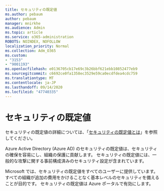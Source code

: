 ```yaml
---
title: セキュリティの既定値
ms.author: pebaum
author: pebaum
manager: mnirkhe
ms.audience: Admin
ms.topic: article
ms.service: o365-administration
ROBOTS: NOINDEX, NOFOLLOW
localization_priority: Normal
ms.collection: Adm_O365
ms.custom:
- "3153"
- "9001193"
ms.openlocfilehash: e0136705cb17e69c3b26bbf621ebb10852477eb9
ms.sourcegitcommit: c6692ce0fa1358ec3529e59ca0ecdfdea4cdc759
ms.translationtype: MT
ms.contentlocale: ja-JP
ms.lasthandoff: 09/14/2020
ms.locfileid: "47740335"
---
```

# <a name="security-defaults"></a>セキュリティの既定値

セキュリティの既定値の詳細については、「[セキュリティの既定値とは](https://docs.microsoft.com/azure/active-directory/conditional-access/concept-conditional-access-security-defaults)」を参照してください。

Azure Active Directory (Azure AD) のセキュリティの既定値は、セキュリティの確保を容易にし、組織の保護に貢献します。 セキュリティの既定値には、一般的な攻撃に関する事前構成済みのセキュリティ設定が含まれています。

Microsoft では、セキュリティの既定値をすべてのユーザーに提供しています。 すべての組織が追加の費用をかけることなく基本レベルのセキュリティを備えることが目的です。 セキュリティの既定値は Azure ポータルで有効にします。
